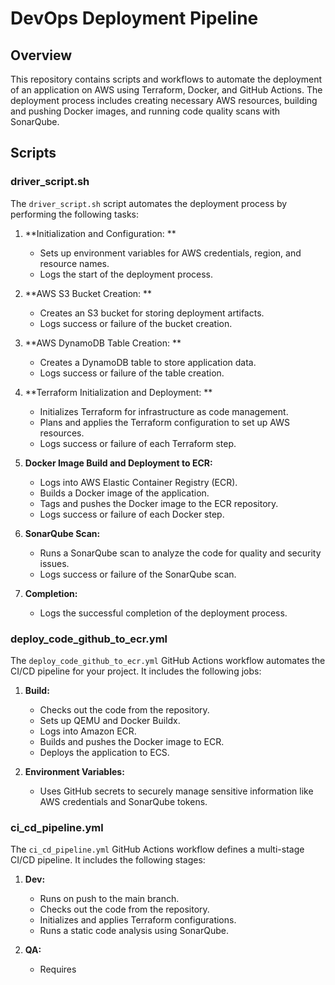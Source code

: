 
# DevOps Deployment Pipeline

## Overview

This repository contains scripts and workflows to automate the deployment of an application on AWS using Terraform, Docker, and GitHub Actions. The deployment process includes creating necessary AWS resources, building and pushing Docker images, and running code quality scans with SonarQube.

## Scripts

### driver_script.sh

The `driver_script.sh` script automates the deployment process by performing the following tasks:

1. **Initialization and Configuration: **
   - Sets up environment variables for AWS credentials, region, and resource names.
   - Logs the start of the deployment process.

2. **AWS S3 Bucket Creation: **
   - Creates an S3 bucket for storing deployment artifacts.
   - Logs success or failure of the bucket creation.

3. **AWS DynamoDB Table Creation: **
   - Creates a DynamoDB table to store application data.
   - Logs success or failure of the table creation.

4. **Terraform Initialization and Deployment: **
   - Initializes Terraform for infrastructure as code management.
   - Plans and applies the Terraform configuration to set up AWS resources.
   - Logs success or failure of each Terraform step.

5. **Docker Image Build and Deployment to ECR:**
   - Logs into AWS Elastic Container Registry (ECR).
   - Builds a Docker image of the application.
   - Tags and pushes the Docker image to the ECR repository.
   - Logs success or failure of each Docker step.

6. **SonarQube Scan:**
   - Runs a SonarQube scan to analyze the code for quality and security issues.
   - Logs success or failure of the SonarQube scan.

7. **Completion:**
   - Logs the successful completion of the deployment process.

### deploy_code_github_to_ecr.yml

The `deploy_code_github_to_ecr.yml` GitHub Actions workflow automates the CI/CD pipeline for your project. It includes the following jobs:

1. **Build:**
   - Checks out the code from the repository.
   - Sets up QEMU and Docker Buildx.
   - Logs into Amazon ECR.
   - Builds and pushes the Docker image to ECR.
   - Deploys the application to ECS.

2. **Environment Variables:**
   - Uses GitHub secrets to securely manage sensitive information like AWS credentials and SonarQube tokens.

### ci_cd_pipeline.yml

The `ci_cd_pipeline.yml` GitHub Actions workflow defines a multi-stage CI/CD pipeline. It includes the following stages:

1. **Dev:**
   - Runs on push to the main branch.
   - Checks out the code from the repository.
   - Initializes and applies Terraform configurations.
   - Runs a static code analysis using SonarQube.

2. **QA:**
   - Requires
